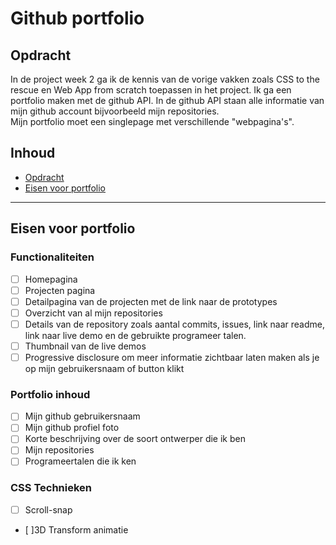 # Github portfolio
## Opdracht
In de project week 2 ga ik de kennis van de vorige vakken zoals CSS to the rescue  en Web App from scratch toepassen in het project.
Ik ga een portfolio maken met de github API. In de github API staan alle informatie van mijn github account bijvoorbeeld mijn repositories.  
Mijn portfolio moet een singlepage met verschillende "webpagina's". 

## Inhoud
- [Opdracht]()
- [Eisen voor portfolio]()

--- 

## Eisen voor portfolio

### Functionaliteiten
- [ ] Homepagina
- [ ] Projecten pagina
- [ ] Detailpagina van de projecten met de link naar de prototypes
- [ ] Overzicht van al mijn repositories
- [ ] Details van de repository zoals aantal commits, issues, link naar readme, link naar live demo en de gebruikte programeer talen.
- [ ] Thumbnail van de live demos
- [ ] Progressive disclosure om meer informatie zichtbaar laten maken als je op mijn gebruikersnaam of button klikt 

### Portfolio inhoud
- [ ] Mijn github gebruikersnaam
- [ ] Mijn github profiel foto
- [ ] Korte beschrijving over de soort ontwerper die ik ben 
- [ ] Mijn repositories
- [ ] Programeertalen die ik ken

### CSS Technieken
- [ ] Scroll-snap
- [ ]3D Transform animatie